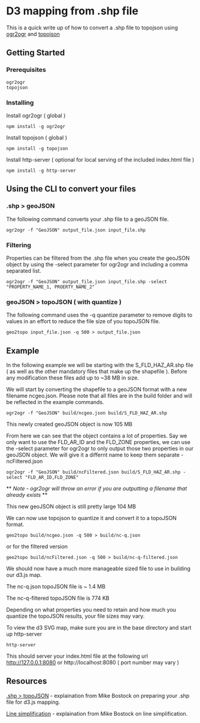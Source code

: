 # D3 mapping from .shp file

This is a quick write up of how to convert a .shp file to topojson using [ogr2ogr](https://www.npmjs.com/package/ogr2ogr) and [topojson](https://www.npmjs.com/package/topojson)

## Getting Started

### Prerequisites

```
ogr2ogr
topojson
```

### Installing

Install ogr2ogr ( global )

```
npm install -g ogr2ogr
```

Install topojson ( global )

```
npm install -g topojson
```

Install http-server ( optional for local serving of the included index.html file )
```
npm install -g http-server
```

## Using the CLI to convert your files

### .shp > geoJSON
The following command converts your .shp file to a geoJSON file.
```
ogr2ogr -f "GeoJSON" output_file.json input_file.shp
```

### Filtering
Properties can be filtered from the .shp file when you create the geoJSON object by using the -select parameter for ogr2ogr and including a comma separated list.
```
ogr2ogr -f "GeoJSON" output_file.json input_file.shp -select "PROPERTY_NAME_1, PROERTY_NAME_2"
```

### geoJSON > topoJSON ( with quantize )
The following command uses the -q quantize parameter to remove digits to values in an effort to reduce the file size of you topoJSON file.
```
geo2topo input_file.json -q 500 > output_file.json
```

## Example
In the following example we will be starting with the S_FLD_HAZ_AR.shp file ( as well as the other mandatory files that make up the shapefile ). Before any modification these files add up to ~38 MB in size.

We will start by converting the shapefile to a geoJSON format with a new filename ncgeo.json. Please note that all files are in the build folder and will be reflected in the example commands.
```
ogr2ogr -f "GeoJSON" build/ncgeo.json build/S_FLD_HAZ_AR.shp
```
This newly created geoJSON object is now 105 MB

From here we can see that the object contains a lot of properties. Say we only want to use the FLD_AR_ID and the FLD_ZONE properties, we can use the -select parameter for ogr2ogr to only output those two properties in our geoJSON object. We will give it a differnt name to keep them separate - ncFiltered.json
```
ogr2ogr -f "GeoJSON" build/ncFiltered.json build/S_FLD_HAZ_AR.shp -select "FLD_AR_ID,FLD_ZONE"
```

** *Note - ogr2ogr will throw an error if you are outputting a filename that already exists* **


This new geoJSON object is still pretty large 104 MB

We can now use topojson to quantize it and convert it to a topoJSON format.
```
geo2topo build/ncgeo.json -q 500 > build/nc-q.json
```

or for the filtered version
```
geo2topo build/ncFiltered.json -q 500 > build/nc-q-filtered.json
```

We should now have a much more manageable sized file to use in building our d3.js map. 

The nc-q.json topoJSON file is ~ 1.4 MB

The nc-q-filtered topoJSON file is 774 KB

Depending on what properties you need to retain and how much you quantize the topoJSON results, your file sizes may vary. 

To view the d3 SVG map, make sure you are in the base directory and start up http-server
```
http-server
```

This should server your index.html file at the following url http://127.0.0.1:8080 or http://localhost:8080 ( port number may vary )

## Resources
[.shp > topoJSON](https://medium.com/@mbostock/command-line-cartography-part-3-1158e4c55a1e) - explaination from Mike Bostock on preparing your .shp file for d3.js mapping.

[Line simplification](https://bost.ocks.org/mike/simplify/) - explaination from Mike Bostock on line simplification.